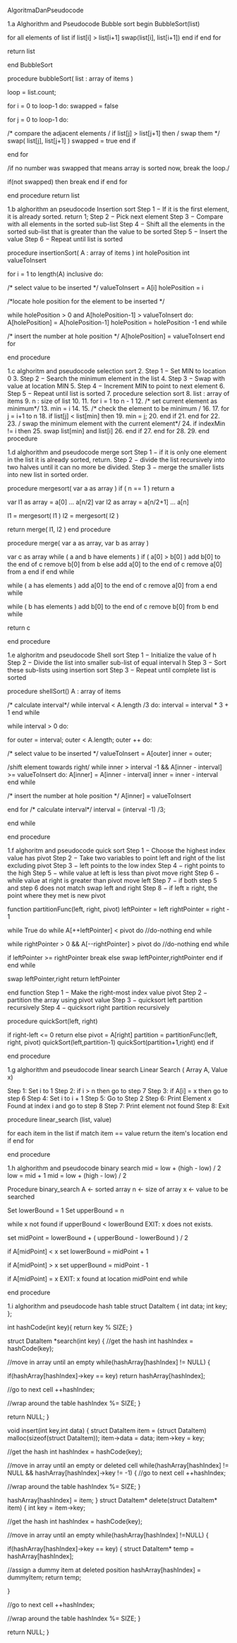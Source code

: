 AlgoritmaDanPseudocode

1.a Alghorithm and Pseudocode Bubble sort begin BubbleSort(list)

for all elements of list if list[i] > list[i+1] swap(list[i], list[i+1]) end if end for

return list

end BubbleSort

procedure bubbleSort( list : array of items )

loop = list.count;

for i = 0 to loop-1 do: swapped = false

for j = 0 to loop-1 do:

/* compare the adjacent elements /
if list[j] > list[j+1] then / swap them */ swap( list[j], list[j+1] ) swapped = true end if

end for

/if no number was swapped that means array is sorted now, break the loop./

if(not swapped) then break end if end for

end procedure return list

1.b alghorithm an pseudocode Insertion sort Step 1 − If it is the first element, it is already sorted. return 1; Step 2 − Pick next element Step 3 − Compare with all elements in the sorted sub-list Step 4 − Shift all the elements in the sorted sub-list that is greater than the value to be sorted Step 5 − Insert the value Step 6 − Repeat until list is sorted

procedure insertionSort( A : array of items ) int holePosition int valueToInsert

for i = 1 to length(A) inclusive do:

/* select value to be inserted */ valueToInsert = A[i] holePosition = i

/*locate hole position for the element to be inserted */

while holePosition > 0 and A[holePosition-1] > valueToInsert do: A[holePosition] = A[holePosition-1] holePosition = holePosition -1 end while

/* insert the number at hole position */ A[holePosition] = valueToInsert end for

end procedure

1.c alghoritm and pseudocode selection sort 2. Step 1 − Set MIN to location 0 3. Step 2 − Search the minimum element in the list 4. Step 3 − Swap with value at location MIN 5. Step 4 − Increment MIN to point to next element 6. Step 5 − Repeat until list is sorted 7. procedure selection sort 8. list : array of items 9. n : size of list 10. 11. for i = 1 to n - 1 12. /* set current element as minimum*/ 13. min = i 14. 15. /* check the element to be minimum / 16. 17. for j = i+1 to n 18. if list[j] < list[min] then 19. min = j; 20. end if 21. end for 22. 23. / swap the minimum element with the current element*/ 24. if indexMin != i then 25. swap list[min] and list[i] 26. end if 27. end for 28. 29. end procedure

1.d alghorithm and pseudocode merge sort Step 1 − if it is only one element in the list it is already sorted, return. Step 2 − divide the list recursively into two halves until it can no more be divided. Step 3 − merge the smaller lists into new list in sorted order.

procedure mergesort( var a as array ) if ( n == 1 ) return a

var l1 as array = a[0] ... a[n/2] var l2 as array = a[n/2+1] ... a[n]

l1 = mergesort( l1 ) l2 = mergesort( l2 )

return merge( l1, l2 ) end procedure

procedure merge( var a as array, var b as array )

var c as array while ( a and b have elements ) if ( a[0] > b[0] ) add b[0] to the end of c remove b[0] from b else add a[0] to the end of c remove a[0] from a end if end while

while ( a has elements ) add a[0] to the end of c remove a[0] from a end while

while ( b has elements ) add b[0] to the end of c remove b[0] from b end while

return c

end procedure

1.e alghoritm and pseudocode Shell sort Step 1 − Initialize the value of h Step 2 − Divide the list into smaller sub-list of equal interval h Step 3 − Sort these sub-lists using insertion sort Step 3 − Repeat until complete list is sorted

procedure shellSort() A : array of items

/* calculate interval*/ while interval < A.length /3 do: interval = interval * 3 + 1 end while

while interval > 0 do:

for outer = interval; outer < A.length; outer ++ do:

/* select value to be inserted */ valueToInsert = A[outer] inner = outer;

/shift element towards right/ while inner > interval -1 && A[inner - interval] >= valueToInsert do: A[inner] = A[inner - interval] inner = inner - interval end while

/* insert the number at hole position */ A[inner] = valueToInsert

end for /* calculate interval*/ interval = (interval -1) /3;

end while

end procedure

1.f alghoritm and pseudocode quick sort Step 1 − Choose the highest index value has pivot Step 2 − Take two variables to point left and right of the list excluding pivot Step 3 − left points to the low index Step 4 − right points to the high Step 5 − while value at left is less than pivot move right Step 6 − while value at right is greater than pivot move left Step 7 − if both step 5 and step 6 does not match swap left and right Step 8 − if left ≥ right, the point where they met is new pivot

function partitionFunc(left, right, pivot) leftPointer = left rightPointer = right - 1

while True do while A[++leftPointer] < pivot do //do-nothing end while

while rightPointer > 0 && A[--rightPointer] > pivot do //do-nothing end while

if leftPointer >= rightPointer break else swap leftPointer,rightPointer end if end while

swap leftPointer,right return leftPointer

end function Step 1 − Make the right-most index value pivot Step 2 − partition the array using pivot value Step 3 − quicksort left partition recursively Step 4 − quicksort right partition recursively

procedure quickSort(left, right)

if right-left <= 0 return else pivot = A[right] partition = partitionFunc(left, right, pivot) quickSort(left,partition-1) quickSort(partition+1,right) end if

end procedure

1.g alghorithm and pseudocode linear search Linear Search ( Array A, Value x)

Step 1: Set i to 1 Step 2: if i > n then go to step 7 Step 3: if A[i] = x then go to step 6 Step 4: Set i to i + 1 Step 5: Go to Step 2 Step 6: Print Element x Found at index i and go to step 8 Step 7: Print element not found Step 8: Exit

procedure linear_search (list, value)

for each item in the list if match item == value return the item's location end if end for

end procedure

1.h alghorithm and pseudocode binary search mid = low + (high - low) / 2 low = mid + 1 mid = low + (high - low) / 2

Procedure binary_search A ← sorted array n ← size of array x ← value to be searched

Set lowerBound = 1 Set upperBound = n

while x not found if upperBound < lowerBound EXIT: x does not exists.

set midPoint = lowerBound + ( upperBound - lowerBound ) / 2

if A[midPoint] < x set lowerBound = midPoint + 1

if A[midPoint] > x set upperBound = midPoint - 1

if A[midPoint] = x EXIT: x found at location midPoint end while

end procedure

1.i alghorithm and pseudocode hash table struct DataItem { int data; int key; };

int hashCode(int key){ return key % SIZE; }

struct DataItem *search(int key) { //get the hash int hashIndex = hashCode(key);

//move in array until an empty while(hashArray[hashIndex] != NULL) {

if(hashArray[hashIndex]->key == key) return hashArray[hashIndex];

//go to next cell ++hashIndex;

//wrap around the table hashIndex %= SIZE; }

return NULL; }

void insert(int key,int data) { struct DataItem item = (struct DataItem) malloc(sizeof(struct DataItem)); item->data = data; item->key = key;

//get the hash int hashIndex = hashCode(key);

//move in array until an empty or deleted cell while(hashArray[hashIndex] != NULL && hashArray[hashIndex]->key != -1) { //go to next cell ++hashIndex;

//wrap around the table hashIndex %= SIZE; }

hashArray[hashIndex] = item; } struct DataItem* delete(struct DataItem* item) { int key = item->key;

//get the hash int hashIndex = hashCode(key);

//move in array until an empty while(hashArray[hashIndex] !=NULL) {

if(hashArray[hashIndex]->key == key) { struct DataItem* temp = hashArray[hashIndex];

//assign a dummy item at deleted position hashArray[hashIndex] = dummyItem; return temp;

}

//go to next cell ++hashIndex;

//wrap around the table hashIndex %= SIZE; }

return NULL; }
